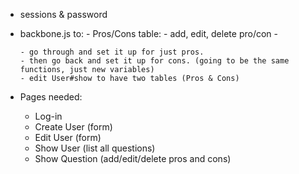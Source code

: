- sessions & password

- backbone.js to:
      - Pros/Cons table:
        - add, edit, delete pro/con
        -

      - go through and set it up for just pros.
      - then go back and set it up for cons. (going to be the same functions, just new variables)
      - edit User#show to have two tables (Pros & Cons)

- Pages needed:
  - Log-in
  - Create User (form)
  - Edit User (form)
  - Show User (list all questions)
  - Show Question (add/edit/delete pros and cons)

